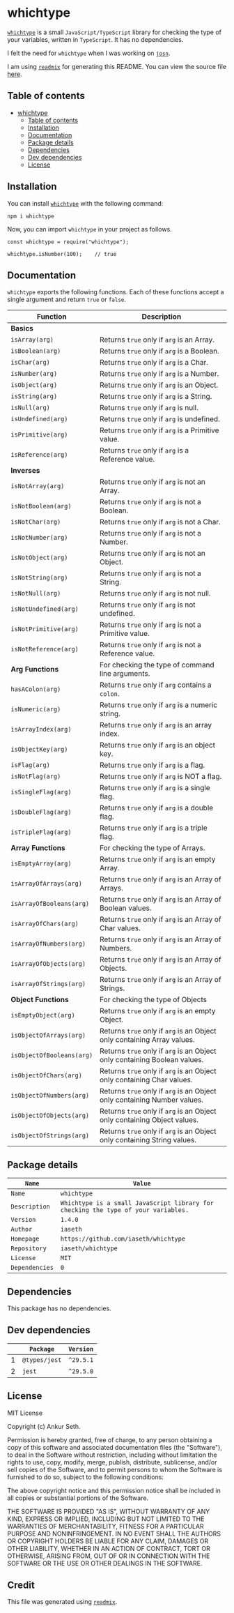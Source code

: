 
# whichtype
[`whichtype`](https://www.npmjs.com/package/whichtype) is a small `JavaScript/TypeScript` library for checking the type of your variables, written in `TypeScript`.
It has no dependencies.

I felt the need for `whichtype` when I was working on [`josn`](https://github.com/iaseth/josn).

I am using [`readmix`](https://github.com/iaseth/readmix) for generating this README.
You can view the source file [here](https://github.com/iaseth/whichtype/blob/master/README.md.rx).


## Table of contents
* [whichtype](#whichtype)
    * [Table of contents](#table-of-contents)
    * [Installation](#installation)
    * [Documentation](#documentation)
    * [Package details](#package-details)
    * [Dependencies](#dependencies)
    * [Dev dependencies](#dev-dependencies)
    * [License](#license)


## Installation
You can install [`whichtype`](https://www.npmjs.com/package/whichtype) with the following command:
```
npm i whichtype
```
Now, you can import `whichtype` in your project as follows.
```
const whichtype = require("whichtype");
```
```
whichtype.isNumber(100);    // true
```


## Documentation
`whichtype` exports the following functions.
Each of these functions accept a single argument and return `true` or `false`.

| Function | Description |
| -------- | ----------- |
| **Basics** |  |
| `isArray(arg)` | Returns `true` only if `arg` is an Array. |
| `isBoolean(arg)` | Returns `true` only if `arg` is a Boolean. |
| `isChar(arg)` | Returns `true` only if `arg` is a Char. |
| `isNumber(arg)` | Returns `true` only if `arg` is a Number. |
| `isObject(arg)` | Returns `true` only if `arg` is an Object. |
| `isString(arg)` | Returns `true` only if `arg` is a String. |
| `isNull(arg)` | Returns `true` only if `arg` is null. |
| `isUndefined(arg)` | Returns `true` only if `arg` is undefined. |
| `isPrimitive(arg)` | Returns `true` only if `arg` is a Primitive value. |
| `isReference(arg)` | Returns `true` only if `arg` is a Reference value. |
| **Inverses** |  |
| `isNotArray(arg)` | Returns `true` only if `arg` is not an Array. |
| `isNotBoolean(arg)` | Returns `true` only if `arg` is not a Boolean. |
| `isNotChar(arg)` | Returns `true` only if `arg` is not a Char. |
| `isNotNumber(arg)` | Returns `true` only if `arg` is not a Number. |
| `isNotObject(arg)` | Returns `true` only if `arg` is not an Object. |
| `isNotString(arg)` | Returns `true` only if `arg` is not a String. |
| `isNotNull(arg)` | Returns `true` only if `arg` is not null. |
| `isNotUndefined(arg)` | Returns `true` only if `arg` is not undefined. |
| `isNotPrimitive(arg)` | Returns `true` only if `arg` is not a Primitive value. |
| `isNotReference(arg)` | Returns `true` only if `arg` is not a Reference value. |
| **Arg Functions** | For checking the type of command line arguments. |
| `hasAColon(arg)` | Returns `true` only if `arg` contains a `colon`. |
| `isNumeric(arg)` | Returns `true` only if `arg` is a numeric string. |
| `isArrayIndex(arg)` | Returns `true` only if `arg` is an array index. |
| `isObjectKey(arg)` | Returns `true` only if `arg` is an object key. |
| `isFlag(arg)` | Returns `true` only if `arg` is a flag. |
| `isNotFlag(arg)` | Returns `true` only if `arg` is NOT a flag. |
| `isSingleFlag(arg)` | Returns `true` only if `arg` is a single flag. |
| `isDoubleFlag(arg)` | Returns `true` only if `arg` is a double flag. |
| `isTripleFlag(arg)` | Returns `true` only if `arg` is a triple flag. |
| **Array Functions** | For checking the type of Arrays. |
| `isEmptyArray(arg)` | Returns `true` only if `arg` is an empty Array. |
| `isArrayOfArrays(arg)` | Returns `true` only if `arg` is an Array of Arrays. |
| `isArrayOfBooleans(arg)` | Returns `true` only if `arg` is an Array of Boolean values. |
| `isArrayOfChars(arg)` | Returns `true` only if `arg` is an Array of Char values. |
| `isArrayOfNumbers(arg)` | Returns `true` only if `arg` is an Array of Numbers. |
| `isArrayOfObjects(arg)` | Returns `true` only if `arg` is an Array of Objects. |
| `isArrayOfStrings(arg)` | Returns `true` only if `arg` is an Array of Strings. |
| **Object Functions** | For checking the type of Objects |
| `isEmptyObject(arg)` | Returns `true` only if `arg` is an empty Object. |
| `isObjectOfArrays(arg)` | Returns `true` only if `arg` is an Object only containing Array values. |
| `isObjectOfBooleans(arg)` | Returns `true` only if `arg` is an Object only containing Boolean values. |
| `isObjectOfChars(arg)` | Returns `true` only if `arg` is an Object only containing Char values. |
| `isObjectOfNumbers(arg)` | Returns `true` only if `arg` is an Object only containing Number values. |
| `isObjectOfObjects(arg)` | Returns `true` only if `arg` is an Object only containing Object values. |
| `isObjectOfStrings(arg)` | Returns `true` only if `arg` is an Object only containing String values. |


## Package details
| `Name`         | `Value`                                                                            |
| -------------- | ---------------------------------------------------------------------------------- |
| `Name`         | `whichtype`                                                                        |
| `Description`  | `Whichtype is a small JavaScript library for checking the type of your variables.` |
| `Version`      | `1.4.0`                                                                            |
| `Author`       | `iaseth`                                                                           |
| `Homepage`     | `https://github.com/iaseth/whichtype`                                              |
| `Repository`   | `iaseth/whichtype`                                                                 |
| `License`      | `MIT`                                                                              |
| `Dependencies` | `0`                                                                                |



## Dependencies
This package has no dependencies.


## Dev dependencies
|     | `Package`     | `Version`   |
| --- | ------------- | ----------- |
| 1   | `@types/jest` | `^29.5.1`   |
| 2   | `jest`        | `^29.5.0`   |



## License
MIT License

Copyright (c) Ankur Seth.

Permission is hereby granted, free of charge, to any person obtaining a copy
of this software and associated documentation files (the "Software"), to deal
in the Software without restriction, including without limitation the rights
to use, copy, modify, merge, publish, distribute, sublicense, and/or sell
copies of the Software, and to permit persons to whom the Software is
furnished to do so, subject to the following conditions:

The above copyright notice and this permission notice shall be included in all
copies or substantial portions of the Software.

THE SOFTWARE IS PROVIDED "AS IS", WITHOUT WARRANTY OF ANY KIND, EXPRESS OR
IMPLIED, INCLUDING BUT NOT LIMITED TO THE WARRANTIES OF MERCHANTABILITY,
FITNESS FOR A PARTICULAR PURPOSE AND NONINFRINGEMENT. IN NO EVENT SHALL THE
AUTHORS OR COPYRIGHT HOLDERS BE LIABLE FOR ANY CLAIM, DAMAGES OR OTHER
LIABILITY, WHETHER IN AN ACTION OF CONTRACT, TORT OR OTHERWISE, ARISING FROM,
OUT OF OR IN CONNECTION WITH THE SOFTWARE OR THE USE OR OTHER DEALINGS IN THE
SOFTWARE.


## Credit

This file was generated using [`readmix`](https://github.com/iaseth/readmix).


